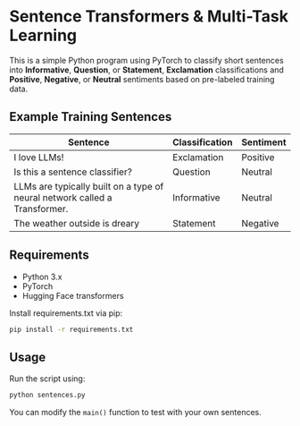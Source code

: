 # Sentence Transformers & Multi-Task Learning

This is a simple Python program using PyTorch to classify short sentences into **Informative**, **Question**, or **Statement**, **Exclamation** classifications and **Positive**, **Negative**, or **Neutral** sentiments based on pre-labeled training data.

## Example Training Sentences

| Sentence| Classification | Sentiment |
| -- | -- |-- |
| I love LLMs!|Exclamation|Positive|
| Is this a sentence classifier?|Question|Neutral|
| LLMs are typically built on a type of neural network called a Transformer.|Informative|Neutral|
| The weather outside is dreary|Statement|Negative|


## Requirements

* Python 3.x
* PyTorch
* Hugging Face transformers

Install requirements.txt via pip:

```bash
pip install -r requirements.txt
```

## Usage

Run the script using:

```bash
python sentences.py
```

You can modify the `main()` function to test with your own sentences.

